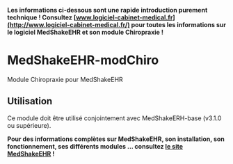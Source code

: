 **Les informations ci-dessous sont une rapide introduction purement technique ! 
Consultez [www.logiciel-cabinet-medical.fr](http://www.logiciel-cabinet-medical.fr/) pour toutes les informations sur le logiciel MedShakeEHR et son module Chiropraxie !**

# MedShakeEHR-modChiro
Module Chiropraxie pour MedShakeEHR

## Utilisation
Ce module doit être utilisé conjointement avec MedShakeERH-base (v3.1.0 ou supérieure).

**Pour des informations complètes sur MedShakeEHR, son installation, son fonctionnement, ses différents modules ... consultez [le site MedShakeEHR](http://www.logiciel-cabinet-medical.fr/) !**
